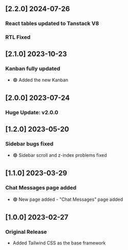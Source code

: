 ## [2.2.0] 2024-07-26

### React tables updated to Tanstack V8
### RTL Fixed

## [2.1.0] 2023-10-23 
### Kanban fully updated
- 🟢 Added the new Kanban  

## [2.0.0] 2023-07-24
### Huge Update: v2.0.0

## [1.2.0] 2023-05-20

### Sidebar bugs fixed
- 🟢 Sidebar scroll and z-index problems fixed

## [1.1.0] 2023-03-29

### Chat Messages page added
- 🟢 New page added - "Chat Messages" page added

## [1.0.0] 2023-02-27

### Original Release

- Added Tailwind CSS as the base framework
